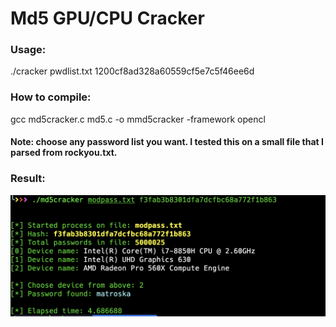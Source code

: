 # Md5 GPU/CPU Cracker

### Usage: 
./cracker pwdlist.txt 1200cf8ad328a60559cf5e7c5f46ee6d
### How to compile:
gcc md5cracker.c md5.c -o mmd5cracker -framework opencl

#### Note: choose any password list you want. I tested this on a small file that I parsed from rockyou.txt.


### Result:

<img width="998" alt="dBi" src="https://github.com/nixpal/md5-cracker-gpu/blob/main/2.png">

